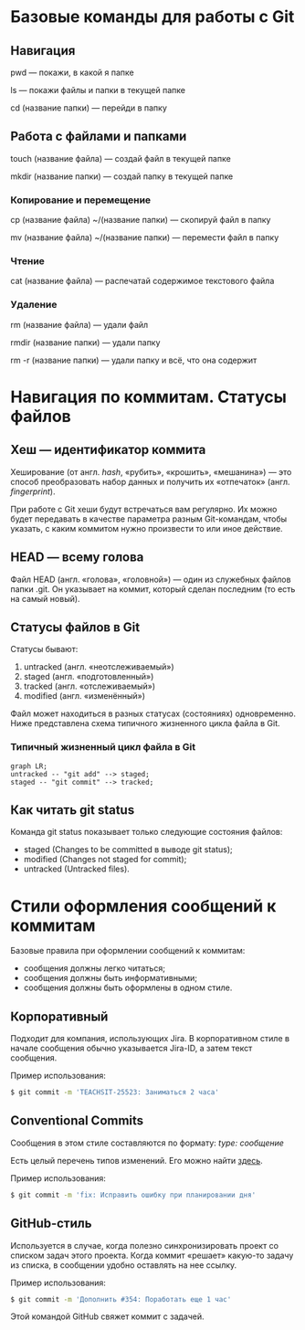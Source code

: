 # Базовые команды для работы с Git

## Навигация

pwd — покажи, в какой я папке

ls — покажи файлы и папки в текущей папке

cd (название папки) — перейди в папку

## Работа с файлами и папками

touch (название файла) — создай файл в текущей папке

mkdir (название папки) — создай папку в текущей папке

### Копирование и перемещение

cp (название файла) ~/(название папки) — скопируй файл в папку

mv (название файла) ~/(название папки) — перемести файл в папку

### Чтение

cat (название файла) — распечатай содержимое текстового файла

### Удаление

rm (название файла) — удали файл 

rmdir (название папки) — удали папку

rm -r (название папки) — удали папку и всё, что она содержит

# Навигация по коммитам. Статусы файлов

## Хеш — идентификатор коммита

Хеширование (от англ. *hash*, «рубить», «крошить», «мешанина») — это способ преобразовать набор данных и получить их «отпечаток» (англ. *fingerprint*).

При работе с Git хеши будут встречаться вам регулярно. Их можно будет передавать в качестве параметра разным Git-командам, чтобы указать, с каким коммитом нужно произвести то или иное действие.

## HEAD — всему голова

Файл HEAD (англ. «голова», «головной») — один из служебных файлов папки .git. Он указывает на коммит, который сделан последним (то есть на самый новый).

## Статусы файлов в Git

Статусы бывают:

1. untracked (англ. «неотслеживаемый»)
2. staged (англ. «подготовленный»)
3. tracked (англ. «отслеживаемый»)
4. modified (англ. «изменённый»)

Файл может находиться в разных статусах (состояниях) одновременно. Ниже представлена схема типичного жизненного цикла файла в Git.

### Типичный жизненный цикл файла в Git

```mermaid
graph LR;
untracked -- "git add" --> staged;
staged -- "git commit" --> tracked;
```

## Как читать git status

Команда git status показывает только следующие состояния файлов:

* staged (Changes to be committed в выводе git status);
* modified (Changes not staged for commit);
* untracked (Untracked files).

# Стили оформления сообщений к коммитам

Базовые правила при оформлении сообщений к коммитам:

* сообщения должны легко читаться;
* сообщения должны быть информативными;
* сообщения должны быть оформлены в одном стиле.

## Корпоративный

Подходит для компания, использующих Jira. В корпоративном стиле в начале сообщения обычно указывается Jira-ID, а затем текст сообщения.

Пример использования:

```bash
$ git commit -m 'TEACHSIT-25523: Заниматься 2 часа'
```

## Conventional Commits

Сообщения в этом стиле составляются по формату: *type: сообщение*

Есть целый перечень типов изменений. Его можно найти [здесь](https://www.conventionalcommits.org/ru/v1.0.0-beta.4/#%D1%81%D0%BF%D0%B5%D1%86%D0%B8%D1%84%D0%B8%D0%BA%D0%B0%D1%86%D0%B8%D1%8F).

Пример использования:

```bash
$ git commit -m 'fix: Исправить ошибку при планировании дня'
```

## GitHub-стиль

Используется в случае, когда полезно синхронизировать проект со списком задач этого проекта. Когда коммит «решает» какую-то задачу из списка, в сообщении удобно оставлять на нее ссылку.

Пример использования:

```bash
$ git commit -m 'Дополнить #354: Поработать еще 1 час'
```

Этой командой GitHub свяжет коммит с задачей.






